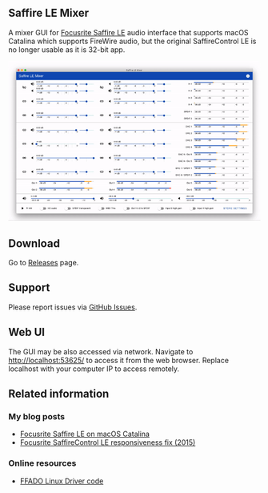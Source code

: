 ## Saffire LE Mixer

A mixer GUI for [Focusrite Saffire LE](http://web.archive.org/web/20071011003332/http://www.focusrite.com/product/saffire_le/) audio interface that supports macOS Catalina which supports FireWire audio, but the original SaffireControl LE is no longer usable as it is 32-bit app.

![Demo](.assets/demo.gif)

## Download

Go to [Releases](https://github.com/kfigiela/saffire-mixer-ui/releases) page.

## Support

Please report issues via [GitHub Issues](https://github.com/kfigiela/saffire-mixer-ui/issues).

## Web UI

The GUI may be also accessed via network. Navigate to [http://localhost:53625/](http://localhost:53625/) to access it from the web browser. Replace localhost with your computer IP to access remotely.

## Related information

### My blog posts

* [Focusrite Saffire LE on macOS Catalina](https://kfigiela.github.io/2019/10/19/focusrite-saffire-le-macos-catalina/)
* [Focusrite SaffireControl LE responsiveness fix (2015)](https://kfigiela.github.io/2015/10/11/focusrite-saffire-control-le-responsiveness-fix/)

### Online resources

* [FFADO Linux Driver code](https://github.com/adiknoth/ffado/tree/master/libffado/src/bebob/focusrite)

